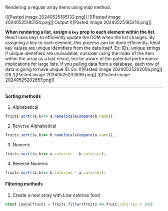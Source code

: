 Rendering a regular array items using map method. 

![[Pasted image 20240525185132.png]]
![[Pasted image 20240525185154.png]]
Output
![[Pasted image 20240525185210.png]]

**When rendering a list, assign a `key` prop to each element within the list.**
React uses keys to efficiently update the DOM when the list changes. By assigning a key to each element, this process can be done efficiently. 
Ideal key values are unique identifiers from the data itself.
	Ex: IDs, unique strings
	If unique identifiers are unavailable, consider using the index of the item within the array as a last resort, but be aware of the potential performance implications for large lists. 
	If you pulling data from a database, each row of data is going to have unique ID. 
Ex:
![[Pasted image 20240525202056.png]]
OR
![[Pasted image 20240525202636.png]]
	![[Pasted image 20240525202657.png]]
****
#### Sorting methods
1. Alphabetical
```js
fruits.sort((a,b)=> a.namelocaleCompare(b.name));
```
2. Reverse Alphabetical
```js
fruits.sort((a,b)=> b.namelocaleCompare(a.name));
```
3. Numeric
```js
fruits.sort((a,b)=> a.calories - b.calories);
```
4. Reverse Numeric
```js
fruits.sort((a,b)=> b.calories - a.calories);
```
#### Filtering methods
1. Create a new array with Low calories food
```js
const lowCalfruits = fruits.filter(fruits => fruit.calories < 100)
```
